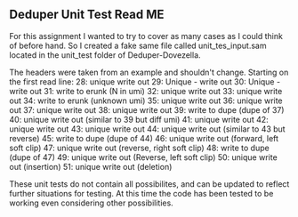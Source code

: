 ## Deduper Unit Test Read ME

For this assignment I wanted to try to cover as many cases as I could think of before hand. So I created a fake same file called unit_tes_input.sam located in the unit_test folder of Deduper-Dovezella.

The headers were taken from an example and shouldn't change.
Starting on the first read line:
28: unique write out 
29: Unique - write out
30: Unique - write out
31: write to erunk (N in umi)
32: unique write out
33: unique write out
34: write to erunk (unknown umi)
35: unique write out
36: unique write out
37: unique write out
38: unique write out
39: write to dupe (dupe of 37)
40: unique write out (similar to 39 but diff umi)
41: unique write out
42: unique write out
43: unique write out
44: unique write out (similar to 43 but reverse)
45: write to dupe (dupe of 44) 
46: unique write out (forward, left soft clip) 
47: unique write out (reverse, right soft clip)
48: write to dupe (dupe of 47)
49: unique write out (Reverse, left soft clip)
50: unique write out (insertion)
51: unique write out (deletion)

These unit tests do not contain all possibilites, and can be updated to reflect further situations for testing.
At this time the code has been tested to be working even considering other possibilities.
